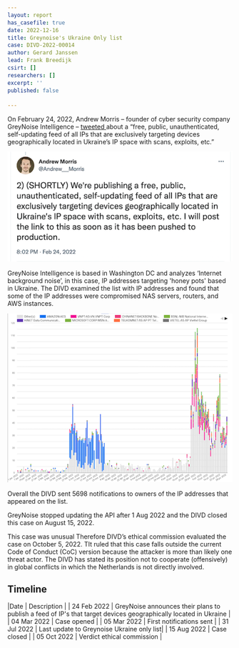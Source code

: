 ```yaml
---
layout: report
has_casefile: true
date: 2022-12-16
title: Greynoise's Ukraine Only list
case: DIVD-2022-00014
author: Gerard Janssen
lead: Frank Breedijk
csirt: []
researchers: []
excerpt: ''
published: false

---
```

On February 24, 2022, Andrew Morris – founder of cyber security company GreyNoise Intelligence – [tweeted ](https://twitter.com/Andrew___Morris/status/1496923547872206852?s=20&t=Y5vBKAso8TRrwief4KpbLg)about a “free, public, unauthenticated, self-updating feed of all IPs that are exclusively targeting devices geographically located in Ukraine’s IP space with scans, exploits, etc.”

![](/uploads/screenshot-andrew-morris-2.png)

GreyNoise Intelligence is based in Washington DC and analyzes ‘Internet background noise’, in this case, IP addresses targeting 'honey pots' based in Ukraine. The DIVD examined the list with IP addresses and found that some of the IP addresses were compromised NAS servers, routers, and AWS instances.

![Two waves of activity](/uploads/greynoiseukrainonlygraph2.png "Servers targeting honey pots in Ukraine")

Overall the DIVD sent 5698 notifications to owners of the IP addresses that appeared on the list.

GreyNoise stopped updating the API after 1 Aug 2022 and the DIVD closed this case on August 15, 2022.

This case was unusual Therefore DIVD’s ethical commission evaluated the case on October 5, 2022. TIt ruled that this case falls outside the current Code of Conduct (CoC) version because the attacker is more than likely one threat actor. The DIVD has stated its position not to cooperate (offensively) in global conflicts in which the Netherlands is not directly involved.

## **Timeline**

|Date | Description |
| 24 Feb 2022 | GreyNoise announces their plans to publish a feed of IP's that target devices geographically located in Ukraine |
| 04 Mar 2022 | Case opened |
| 05 Mar 2022 | First notifications sent |
| 31 Jul 2022 | Last update to Greynoise Ukraine only list|
| 15 Aug 2022 | Case closed |
| 05 Oct 2022 | Verdict ethical commission |